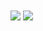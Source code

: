 <img align="center" src="https://github-readme-stats.vercel.app/api?username=pptx704&count_private=true&show_icons=true&theme=nord&custom_title=Rafeed's%20Overview">
<img align="center" src="https://github-readme-stats.vercel.app/api/top-langs/?username=pptx704&langs_count=8&theme=nord">
